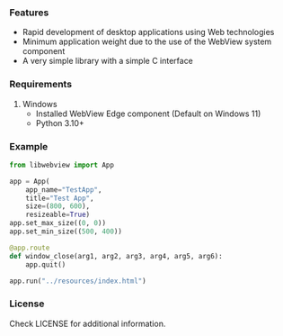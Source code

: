 ### Features

* Rapid development of desktop applications using Web technologies
* Minimum application weight due to the use of the WebView system component
* A very simple library with a simple C interface

### Requirements

1. Windows
    * Installed WebView Edge component (Default on Windows 11)
    * Python 3.10+

### Example

```python
from libwebview import App

app = App(
    app_name="TestApp",
    title="Test App", 
    size=(800, 600), 
    resizeable=True)
app.set_max_size((0, 0))
app.set_min_size((500, 400))

@app.route
def window_close(arg1, arg2, arg3, arg4, arg5, arg6):
    app.quit()

app.run("../resources/index.html")
```

### License

Check LICENSE for additional information.